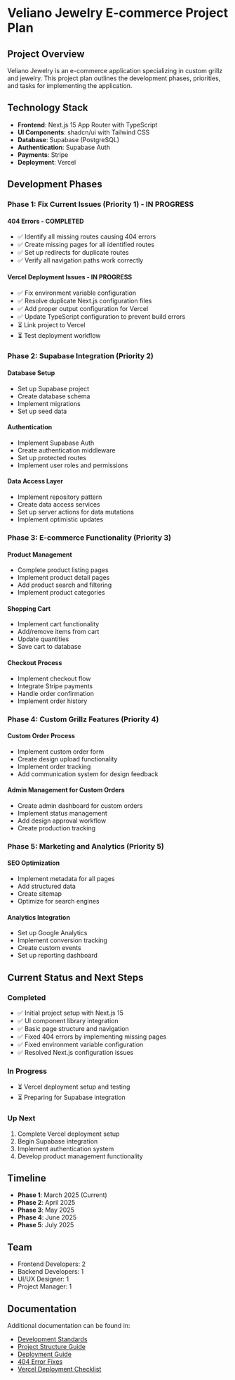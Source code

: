 # Veliano Jewelry E-commerce Project Plan

## Project Overview

Veliano Jewelry is an e-commerce application specializing in custom grillz and jewelry. This project plan outlines the development phases, priorities, and tasks for implementing the application.

## Technology Stack

- **Frontend**: Next.js 15 App Router with TypeScript
- **UI Components**: shadcn/ui with Tailwind CSS
- **Database**: Supabase (PostgreSQL)
- **Authentication**: Supabase Auth
- **Payments**: Stripe
- **Deployment**: Vercel

## Development Phases

### Phase 1: Fix Current Issues (Priority 1) - IN PROGRESS

#### 404 Errors - COMPLETED
- ✅ Identify all missing routes causing 404 errors
- ✅ Create missing pages for all identified routes
- ✅ Set up redirects for duplicate routes
- ✅ Verify all navigation paths work correctly

#### Vercel Deployment Issues - IN PROGRESS
- ✅ Fix environment variable configuration
- ✅ Resolve duplicate Next.js configuration files
- ✅ Add proper output configuration for Vercel
- ✅ Update TypeScript configuration to prevent build errors
- ⏳ Link project to Vercel
- ⏳ Test deployment workflow

### Phase 2: Supabase Integration (Priority 2)

#### Database Setup
- Set up Supabase project
- Create database schema
- Implement migrations
- Set up seed data

#### Authentication
- Implement Supabase Auth
- Create authentication middleware
- Set up protected routes
- Implement user roles and permissions

#### Data Access Layer
- Implement repository pattern
- Create data access services
- Set up server actions for data mutations
- Implement optimistic updates

### Phase 3: E-commerce Functionality (Priority 3)

#### Product Management
- Complete product listing pages
- Implement product detail pages
- Add product search and filtering
- Implement product categories

#### Shopping Cart
- Implement cart functionality
- Add/remove items from cart
- Update quantities
- Save cart to database

#### Checkout Process
- Implement checkout flow
- Integrate Stripe payments
- Handle order confirmation
- Implement order history

### Phase 4: Custom Grillz Features (Priority 4)

#### Custom Order Process
- Implement custom order form
- Create design upload functionality
- Implement order tracking
- Add communication system for design feedback

#### Admin Management for Custom Orders
- Create admin dashboard for custom orders
- Implement status management
- Add design approval workflow
- Create production tracking

### Phase 5: Marketing and Analytics (Priority 5)

#### SEO Optimization
- Implement metadata for all pages
- Add structured data
- Create sitemap
- Optimize for search engines

#### Analytics Integration
- Set up Google Analytics
- Implement conversion tracking
- Create custom events
- Set up reporting dashboard

## Current Status and Next Steps

### Completed
- ✅ Initial project setup with Next.js 15
- ✅ UI component library integration
- ✅ Basic page structure and navigation
- ✅ Fixed 404 errors by implementing missing pages
- ✅ Fixed environment variable configuration
- ✅ Resolved Next.js configuration issues

### In Progress
- ⏳ Vercel deployment setup and testing
- ⏳ Preparing for Supabase integration

### Up Next
1. Complete Vercel deployment setup
2. Begin Supabase integration
3. Implement authentication system
4. Develop product management functionality

## Timeline

- **Phase 1**: March 2025 (Current)
- **Phase 2**: April 2025
- **Phase 3**: May 2025
- **Phase 4**: June 2025
- **Phase 5**: July 2025

## Team

- Frontend Developers: 2
- Backend Developers: 1
- UI/UX Designer: 1
- Project Manager: 1

## Documentation

Additional documentation can be found in:
- [Development Standards](.cursor/rules/development-standards.mdc)
- [Project Structure Guide](.cursor/rules/project-structure.mdc)
- [Deployment Guide](DEPLOY.md)
- [404 Error Fixes](.cursor/404-error-fixes.md)
- [Vercel Deployment Checklist](.cursor/vercel-deployment-checklist.md) 
